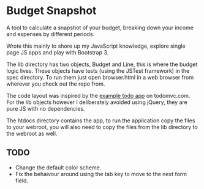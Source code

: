 
# Budget Snapshot

A tool to calculate a snapshot of your budget, breaking down your income and expenses by different periods.

Wrote this mainly to shore up my JavaScript knowledge, explore single page JS apps and play with Bootstrap 3.

The lib directory has two objects, Budget and Line, this is where the budget logic lives.  These objects have tests (using the JSTest framework) in the spec directory.  To run them just open browser.html in a web browser from wherever you check out the repo from.

The code layout was inspired by the [example todo app](http://todomvc.com/examples/jquery/#/allQuery) on todomvc.com.  For the lib objects however I deliberately avoided using jQuery, they are pure JS with no dependencies.

The htdocs directory contains the app, to run the application copy the files to your webroot, you will also need to copy the files from the lib directory to the webroot as well.

## TODO

* Change the default color scheme.
* Fix the behaivour around using the tab key to move to the next form field.
